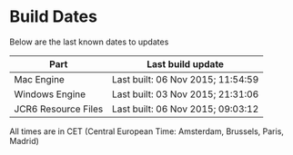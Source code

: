 # Build Dates

Below are the last known dates to updates

Part | Last build update
-----|-----
Mac Engine | Last built: 06 Nov 2015; 11:54:59
Windows Engine | Last built: 03 Nov 2015; 21:31:06
JCR6 Resource Files | Last built: 06 Nov 2015; 09:03:12
All times are in CET (Central European Time: Amsterdam, Brussels, Paris, Madrid)



